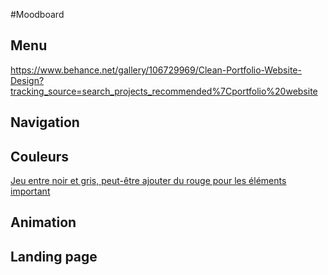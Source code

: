 #Moodboard

## Menu

https://www.behance.net/gallery/106729969/Clean-Portfolio-Website-Design?tracking_source=search_projects_recommended%7Cportfolio%20website

## Navigation

## Couleurs
[Jeu entre noir et gris, peut-être ajouter du rouge pour les éléments important](https://www.behance.net/gallery/108115427/Website-Portfolio-Design-UXUI?tracking_source=search_projects_recommended%7Cportfolio%20website)
## Animation

## Landing page
